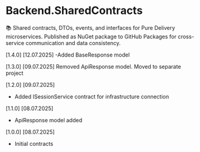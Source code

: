 # Backend.SharedContracts
📚 Shared contracts, DTOs, events, and interfaces for Pure Delivery microservices. Published as NuGet package to GitHub Packages for cross-service communication and data consistency.

[1.4.0] [12.07.2025]
-Added BaseResponse model

[1.3.0] [09.07.2025]
Removed ApiResponse model. Moved to separate project

[1.2.0] [09.07.2025]
- Added ISessionService contract for infrastructure connection

[1.1.0] [08.07.2025]
- ApiResponse model added

[1.0.0] [08.07.2025]
- Initial contracts